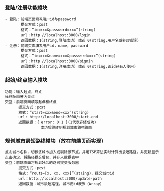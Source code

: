 ### 登陆/注册功能模块
    - 登陆：前端页面填写用户id与password
	       提交方式：post
           格式：“id=xxx&password=xxx”(string)
           url：http://localhost:3000/login
           返回数据：1(string,登陆成功) 或者 0(string,用户名或密码错误)
    - 注册：前端页面填写用户id，name，password
	       提交方式：post
	       格式：“id=xxx&name=xxx&password=xxx”(string)
	       url：http://localhost:3000/signin
           返回数据：1(string,注册成功) 或者 0(string,该id已有人使用)

### 起始/终点输入模块
    功能：输入起点，终点
    推荐陕西著名景点
    交互：前端页面填写起点和终点
          提交方式：post
          格式：“start=xxx&end=xxx”(string)
          url: http://localhost:3000/start-end
          返回数据：{ error: 0|1 }(1代表存储成功)
                    成功后跳转到规划城市路径路由
### 规划城市最短路线模块（放在前端页面实现）
    点击城市名称，切换该城市加入或剔除该节点，并用TSP算法实时计算出最短路径，并更新显示
    点击确定，将路径提交后台，并存入数据表中
    交互：前端页面将规划好后的路线提交服务器
          提交方式：post
          格式：“route=[x, xx, xxx]”(string)，提交城市id
          url：http://localhost:3000/update-path
          返回数据：城市最短路径，城市用id表示（Array）